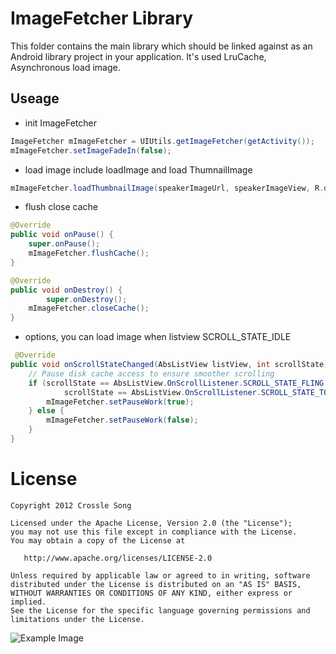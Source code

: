ImageFetcher Library
=========================

This folder contains the main library which should be linked against as an
Android library project in your application.
It's used LruCache, Asynchronous load image.

Useage
-------
 * init ImageFetcher

```java
ImageFetcher mImageFetcher = UIUtils.getImageFetcher(getActivity());
mImageFetcher.setImageFadeIn(false);
```
 * load image include loadImage and load ThumnailImage

```java
mImageFetcher.loadThumbnailImage(speakerImageUrl, speakerImageView, R.drawable.person_image_empty);
```
 * flush close cache

```java
@Override
public void onPause() {
    super.onPause();
    mImageFetcher.flushCache();
}

@Override
public void onDestroy() {
        super.onDestroy();
    mImageFetcher.closeCache();
}
```
 * options, you can load image when listview SCROLL_STATE_IDLE

```java
 @Override
public void onScrollStateChanged(AbsListView listView, int scrollState) {
    // Pause disk cache access to ensure smoother scrolling
    if (scrollState == AbsListView.OnScrollListener.SCROLL_STATE_FLING ||
            scrollState == AbsListView.OnScrollListener.SCROLL_STATE_TOUCH_SCROLL) {
        mImageFetcher.setPauseWork(true);
    } else {
        mImageFetcher.setPauseWork(false);
    }
}
```
License
=======

    Copyright 2012 Crossle Song

    Licensed under the Apache License, Version 2.0 (the "License");
    you may not use this file except in compliance with the License.
    You may obtain a copy of the License at

       http://www.apache.org/licenses/LICENSE-2.0

    Unless required by applicable law or agreed to in writing, software
    distributed under the License is distributed on an "AS IS" BASIS,
    WITHOUT WARRANTIES OR CONDITIONS OF ANY KIND, either express or implied.
    See the License for the specific language governing permissions and
    limitations under the License.


![Example Image][3]

[3]: https://github.com/guamier/ImageFetcher/raw/master/screen1.png
